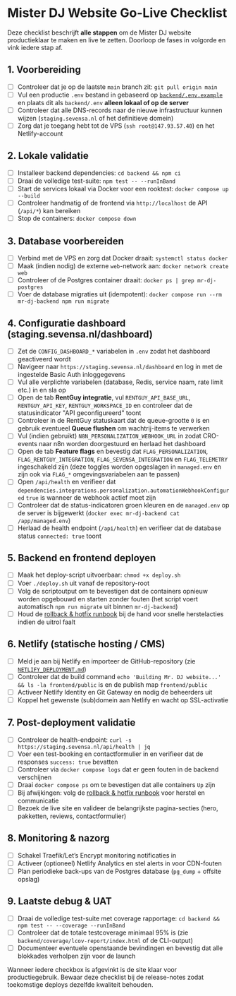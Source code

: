 # Mister DJ Website Go-Live Checklist

Deze checklist beschrijft **alle stappen** om de Mister DJ website productieklaar te maken en live te zetten. Doorloop de fases in volgorde en vink iedere stap af.

## 1. Voorbereiding
- [ ] Controleer dat je op de laatste `main` branch zit: `git pull origin main`
- [ ] Vul een productie `.env` bestand in gebaseerd op [`backend/.env.example`](../backend/.env.example) en plaats dit als `backend/.env` **alleen lokaal of op de server**
- [ ] Controleer dat alle DNS-records naar de nieuwe infrastructuur kunnen wijzen (`staging.sevensa.nl` of het definitieve domein)
- [ ] Zorg dat je toegang hebt tot de VPS (`ssh root@147.93.57.40`) en het Netlify-account

## 2. Lokale validatie
- [ ] Installeer backend dependencies: `cd backend && npm ci`
- [ ] Draai de volledige test-suite: `npm test -- --runInBand`
- [ ] Start de services lokaal via Docker voor een rooktest: `docker compose up --build`
- [ ] Controleer handmatig of de frontend via `http://localhost` de API (`/api/*`) kan bereiken
- [ ] Stop de containers: `docker compose down`

## 3. Database voorbereiden
- [ ] Verbind met de VPS en zorg dat Docker draait: `systemctl status docker`
- [ ] Maak (indien nodig) de externe `web`-network aan: `docker network create web`
- [ ] Controleer of de Postgres container draait: `docker ps | grep mr-dj-postgres`
- [ ] Voer de database migraties uit (idempotent): `docker compose run --rm mr-dj-backend npm run migrate`

## 4. Configuratie dashboard (staging.sevensa.nl/dashboard)
- [ ] Zet de `CONFIG_DASHBOARD_*` variabelen in `.env` zodat het dashboard geactiveerd wordt
- [ ] Navigeer naar `https://staging.sevensa.nl/dashboard` en log in met de ingestelde Basic Auth inloggegevens
- [ ] Vul alle verplichte variabelen (database, Redis, service naam, rate limit etc.) in en sla op
- [ ] Open de tab **RentGuy integratie**, vul `RENTGUY_API_BASE_URL`, `RENTGUY_API_KEY`, `RENTGUY_WORKSPACE_ID` en controleer dat de statusindicator "API geconfigureerd" toont
- [ ] Controleer in de RentGuy statuskaart dat de queue-grootte `0` is en gebruik eventueel **Queue flushen** om wachtrij-items te verwerken
- [ ] Vul (indien gebruikt) `N8N_PERSONALIZATION_WEBHOOK_URL` in zodat CRO-events naar n8n worden doorgestuurd en herlaad het dashboard
- [ ] Open de tab **Feature flags** en bevestig dat `FLAG_PERSONALIZATION`, `FLAG_RENTGUY_INTEGRATION`, `FLAG_SEVENSA_INTEGRATION` en `FLAG_TELEMETRY` ingeschakeld zijn (deze toggles worden opgeslagen in `managed.env` en zijn ook via `FLAG_*` omgevingsvariabelen aan te passen)
- [ ] Open `/api/health` en verifieer dat `dependencies.integrations.personalization.automationWebhookConfigured` `true` is wanneer de webhook actief moet zijn
- [ ] Controleer dat de status-indicatoren groen kleuren en de `managed.env` op de server is bijgewerkt (`docker exec mr-dj-backend cat /app/managed.env`)
- [ ] Herlaad de health endpoint (`/api/health`) en verifieer dat de database status `connected: true` toont

## 5. Backend en frontend deployen
- [ ] Maak het deploy-script uitvoerbaar: `chmod +x deploy.sh`
- [ ] Voer `./deploy.sh` uit vanaf de repository-root
- [ ] Volg de scriptoutput om te bevestigen dat de containers opnieuw worden opgebouwd en starten zonder fouten (het script voert automatisch `npm run migrate` uit binnen `mr-dj-backend`)
- [ ] Houd de [rollback & hotfix runbook](operations/deployment-rollback.md) bij de hand voor snelle herstelacties indien de uitrol faalt

## 6. Netlify (statische hosting / CMS)
- [ ] Meld je aan bij Netlify en importeer de GitHub-repository (zie [`NETLIFY_DEPLOYMENT.md`](../NETLIFY_DEPLOYMENT.md))
- [ ] Controleer dat de build command `echo 'Building Mr. DJ website...' && ls -la frontend/public` is en de publish map `frontend/public`
- [ ] Activeer Netlify Identity en Git Gateway en nodig de beheerders uit
- [ ] Koppel het gewenste (sub)domein aan Netlify en wacht op SSL-activatie

## 7. Post-deployment validatie
- [ ] Controleer de health-endpoint: `curl -s https://staging.sevensa.nl/api/health | jq`
- [ ] Voer een test-booking en contactformulier in en verifieer dat de responses `success: true` bevatten
- [ ] Controleer via `docker compose logs` dat er geen fouten in de backend verschijnen
- [ ] Draai `docker compose ps` om te bevestigen dat alle containers `Up` zijn
- [ ] Bij afwijkingen: volg de [rollback & hotfix runbook](operations/deployment-rollback.md) voor herstel en communicatie
- [ ] Bezoek de live site en valideer de belangrijkste pagina-secties (hero, pakketten, reviews, contactformulier)

## 8. Monitoring & nazorg
- [ ] Schakel Traefik/Let’s Encrypt monitoring notificaties in
- [ ] Activeer (optioneel) Netlify Analytics en stel alerts in voor CDN-fouten
- [ ] Plan periodieke back-ups van de Postgres database (`pg_dump` + offsite opslag)

## 9. Laatste debug & UAT
- [ ] Draai de volledige test-suite met coverage rapportage: `cd backend && npm test -- --coverage --runInBand`
- [ ] Controleer dat de totale testcoverage minimaal 95% is (zie `backend/coverage/lcov-report/index.html` of de CLI-output)
- [ ] Documenteer eventuele openstaande bevindingen en bevestig dat alle blokkades verholpen zijn voor de launch

Wanneer iedere checkbox is afgevinkt is de site klaar voor productiegebruik. Bewaar deze checklist bij de release-notes zodat toekomstige deploys dezelfde kwaliteit behouden.
